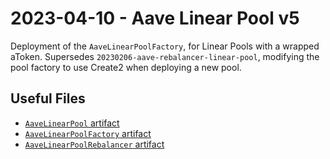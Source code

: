 # 2023-04-10 - Aave Linear Pool v5

Deployment of the `AaveLinearPoolFactory`, for Linear Pools with a wrapped aToken.
Supersedes `20230206-aave-rebalancer-linear-pool`, modifying the pool factory to use Create2 when deploying a new pool.

## Useful Files

- [`AaveLinearPool` artifact](./artifact/AaveLinearPool.json)
- [`AaveLinearPoolFactory` artifact](./artifact/AaveLinearPoolFactory.json)
- [`AaveLinearPoolRebalancer` artifact](./artifact/AaveLinearPoolRebalancer.json)
